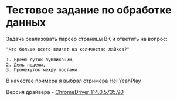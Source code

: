 
# Тестовое задание по обработке данных

Задача реализовать парсер страницы ВК и ответить на вопрос: 

    "Что больше всего влияет на количество лайков?"   
     
    1. Время суток публикации,
    2. День недели,
    3. Промежуток между постами

В качестве примера я выбрал стримера [HellYeahPlay](https://www.twitch.tv/hellyeahplay)

Версия драйвера - [ChromeDriver 114.0.5735.90](https://chromedriver.chromium.org/downloads)